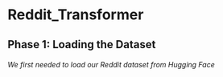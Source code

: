 # Reddit_Transformer

## Phase 1: Loading the Dataset
###### We first needed to load our Reddit dataset from Hugging Face
